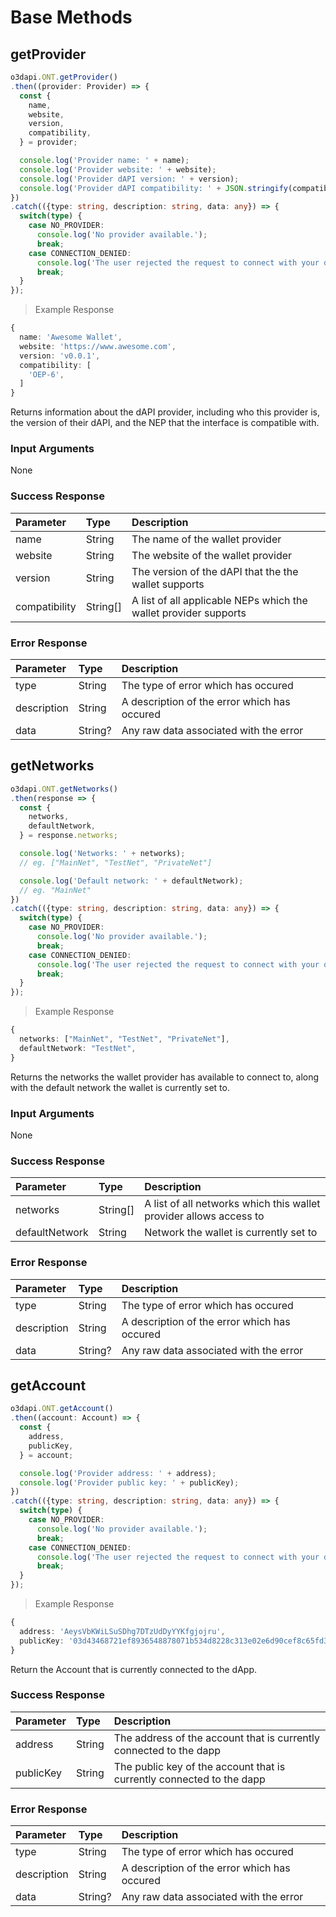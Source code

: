 # Base Methods

## getProvider

```typescript
o3dapi.ONT.getProvider()
.then((provider: Provider) => {
  const {
    name,
    website,
    version,
    compatibility,
  } = provider;

  console.log('Provider name: ' + name);
  console.log('Provider website: ' + website);
  console.log('Provider dAPI version: ' + version);
  console.log('Provider dAPI compatibility: ' + JSON.stringify(compatibility));
})
.catch(({type: string, description: string, data: any}) => {
  switch(type) {
    case NO_PROVIDER:
      console.log('No provider available.');
      break;
    case CONNECTION_DENIED:
      console.log('The user rejected the request to connect with your dApp.');
      break;
  }
});
```

> Example Response

```typescript
{
  name: 'Awesome Wallet',
  website: 'https://www.awesome.com',
  version: 'v0.0.1',
  compatibility: [
    'OEP-6',
  ]
}
```

Returns information about the dAPI provider, including who this provider is, the version of their dAPI, and the NEP that the interface is compatible with.

### Input Arguments

None

### Success Response
| Parameter     | Type     | Description                                                      |
|:------------- |:-------- |:---------------------------------------------------------------- |
| name          | String   | The name of the wallet provider                                  |
| website       | String   | The website of the wallet provider                               |
| version       | String   | The version of the dAPI that the the wallet supports             |
| compatibility | String[] | A list of all applicable NEPs which the wallet provider supports |


### Error Response
| Parameter   | Type    | Description                                  |
|:----------- |:------- |:-------------------------------------------- |
| type        | String  | The type of error which has occured          |
| description | String  | A description of the error which has occured |
| data        | String? | Any raw data associated with the error       |

## getNetworks

```typescript
o3dapi.ONT.getNetworks()
.then(response => {
  const {
    networks,
    defaultNetwork,
  } = response.networks;

  console.log('Networks: ' + networks);
  // eg. ["MainNet", "TestNet", "PrivateNet"]

  console.log('Default network: ' + defaultNetwork);
  // eg. "MainNet"
})
.catch(({type: string, description: string, data: any}) => {
  switch(type) {
    case NO_PROVIDER:
      console.log('No provider available.');
      break;
    case CONNECTION_DENIED:
      console.log('The user rejected the request to connect with your dApp');
      break;
  }
});
```

> Example Response

```typescript
{
  networks: ["MainNet", "TestNet", "PrivateNet"],
  defaultNetwork: "TestNet",
}
```

Returns the networks the wallet provider has available to connect to, along with the default network the wallet is currently set to.

### Input Arguments

None

### Success Response

| Parameter      | Type     | Description                                                        |
|:-------------- |:-------- |:------------------------------------------------------------------ |
| networks       | String[] | A list of all networks which this wallet provider allows access to |
| defaultNetwork | String   | Network the wallet is currently set to                             |

### Error Response
| Parameter   | Type    | Description                                  |
|:----------- |:------- |:-------------------------------------------- |
| type        | String  | The type of error which has occured          |
| description | String  | A description of the error which has occured |
| data        | String? | Any raw data associated with the error       |

## getAccount

```typescript
o3dapi.ONT.getAccount()
.then((account: Account) => {
  const {
    address,
    publicKey,
  } = account;

  console.log('Provider address: ' + address);
  console.log('Provider public key: ' + publicKey);
})
.catch(({type: string, description: string, data: any}) => {
  switch(type) {
    case NO_PROVIDER:
      console.log('No provider available.');
      break;
    case CONNECTION_DENIED:
      console.log('The user rejected the request to connect with your dApp');
      break;
  }
});
```

> Example Response

```typescript
{
  address: 'AeysVbKWiLSuSDhg7DTzUdDyYYKfgjojru',
  publicKey: '03d43468721ef8936548878071b534d8228c313e02e6d90cef8c65fd3c2d4eaeed'
}
```

Return the Account that is currently connected to the dApp.

### Success Response
| Parameter | Type   | Description                                                           |
|:--------- |:------ |:--------------------------------------------------------------------- |
| address   | String | The address of the account that is currently connected to the dapp    |
| publicKey | String | The public key of the account that is currently connected to the dapp |

### Error Response
| Parameter   | Type    | Description                                  |
|:----------- |:------- |:-------------------------------------------- |
| type        | String  | The type of error which has occured          |
| description | String  | A description of the error which has occured |
| data        | String? | Any raw data associated with the error       |

